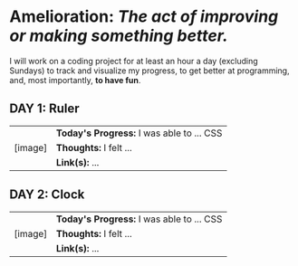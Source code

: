 # Amelioration: *The act of improving or making something better.*

I will work on a coding project for at least an hour a day (excluding Sundays) to track and visualize my progress, to get better at programming, and, most importantly, **to have fun**.

## DAY 1: Ruler

<table>
  <tr>
    <td rowspan="3">[image]</td>
    <td><strong>Today's Progress:</strong> I was able to ... CSS</td>
  </tr>
  <tr>
    <td><strong>Thoughts:</strong> I felt ...</td>
  </tr>
  <tr>
    <td><strong>Link(s):</strong> ...</td>
  </tr>
</table>

## DAY 2: Clock

<table>
  <tr>
    <td rowspan="3">[image]</td>
    <td><strong>Today's Progress:</strong> I was able to ... CSS</td>
  </tr>
  <tr>
    <td><strong>Thoughts:</strong> I felt ...</td>
  </tr>
  <tr>
    <td><strong>Link(s):</strong> ...</td>
  </tr>
</table>

